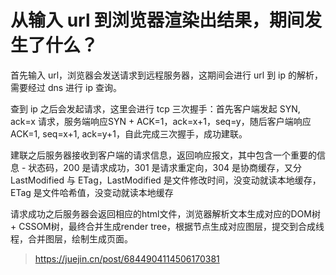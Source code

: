 # 从输入 url 到浏览器渲染出结果，期间发生了什么？

首先输入 url，浏览器会发送请求到远程服务器，这期间会进行 url 到 ip 的解析，需要经过 dns 进行 ip 查询。

查到 ip 之后会发起请求，这里会进行 tcp 三次握手：首先客户端发起 SYN, ack=x 请求，服务端响应SYN + ACK=1，ack=x+1，seq=y，随后客户端响应 ACK=1, seq=x+1, ack=y+1，自此完成三次握手，成功建联。

建联之后服务器接收到客户端的请求信息，返回响应报文，其中包含一个重要的信息 - 状态码，200 是请求成功，301 是请求重定向，304 是协商缓存，又分 LastModified 与 ETag，LastModified 是文件修改时间，没变动就读本地缓存，ETag 是文件哈希值，没变动就读本地缓存

请求成功之后服务器会返回相应的html文件，浏览器解析文本生成对应的DOM树 + CSSOM树，最终合并生成render tree，根据节点生成对应图层，提交到合成线程，合并图层，绘制生成页面。

> https://juejin.cn/post/6844904114506170381